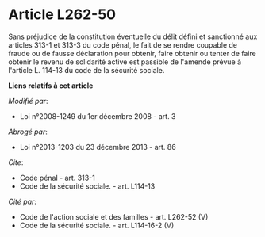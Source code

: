 # Article L262-50

Sans préjudice de la constitution éventuelle du délit défini et sanctionné aux articles 313-1 et 313-3 du code pénal, le fait
de se rendre coupable de fraude ou de fausse déclaration pour obtenir, faire obtenir ou tenter de faire obtenir le revenu de
solidarité active est passible de l'amende prévue à l'article L. 114-13 du code de la sécurité sociale.

**Liens relatifs à cet article**

_Modifié par_:

  - Loi n°2008-1249 du 1er décembre 2008 - art. 3

_Abrogé par_:

  - Loi n°2013-1203 du 23 décembre 2013 - art. 86

_Cite_:

  - Code pénal - art. 313-1
  - Code de la sécurité sociale. - art. L114-13

_Cité par_:

  - Code de l'action sociale et des familles - art. L262-52 (V)
  - Code de la sécurité sociale. - art. L114-16-2 (V)

